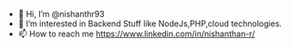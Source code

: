 - 👋 Hi, I’m @nishanthr93
- 👀 I’m interested in Backend Stuff like NodeJs,PHP,cloud technologies.
- 📫 How to reach me https://www.linkedin.com/in/nishanthan-r/

<!---
nishanthr93/nishanthr93 is a ✨ special ✨ repository because its `README.md` (this file) appears on your GitHub profile.
You can click the Preview link to take a look at your changes.
--->
